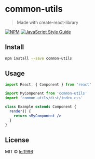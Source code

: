 # common-utils

> Made with create-react-library

[![NPM](https://img.shields.io/npm/v/common-utils.svg)](https://www.npmjs.com/package/common-utils) [![JavaScript Style Guide](https://img.shields.io/badge/code_style-standard-brightgreen.svg)](https://standardjs.com)

## Install

```bash
npm install --save common-utils
```

## Usage

```jsx
import React, { Component } from 'react'

import MyComponent from 'common-utils'
import 'common-utils/dist/index.css'

class Example extends Component {
  render() {
    return <MyComponent />
  }
}
```

## License

MIT © [lei1996](https://github.com/lei1996)
